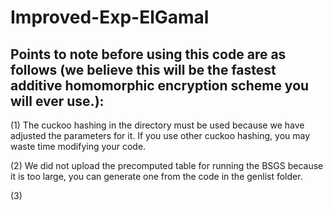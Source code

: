 # Improved-Exp-ElGamal
## Points to note before using this code are as follows (we believe this will be the fastest additive homomorphic encryption scheme you will ever use.):
(1) The cuckoo hashing in the directory must be used because we have adjusted the parameters for it. If you use other cuckoo hashing, you may waste time modifying your code.
  
(2) We did not upload the precomputed table for running the BSGS because it is too large, you can generate one from the code in the genlist folder.  

(3) 
